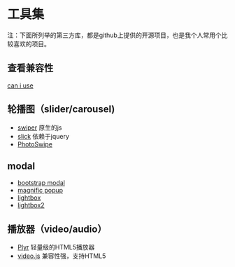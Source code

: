 # 工具集

注：下面所列举的第三方库，都是github上提供的开源项目，也是我个人常用个比较喜欢的项目。

## 查看兼容性

[can i use](https://github.com/Fyrd/caniuse)

## 轮播图（slider/carousel)

* [swiper](https://github.com/nolimits4web/swiper) 原生的js
* [slick](https://github.com/kenwheeler/slick) 依赖于jquery
* [PhotoSwipe](https://github.com/dimsemenov/PhotoSwipe)

## modal

* [bootstrap modal](https://github.com/jschr/bootstrap-modal)
* [magnific popup](https://github.com/dimsemenov/Magnific-Popup)
* [lightbox](https://github.com/ashleydw/lightbox)
* [lightbox2](https://github.com/lokesh/lightbox2)

## 播放器（video/audio）

* [Plyr](https://github.com/sampotts/plyr) 轻量级的HTML5播放器
* [video.js](https://github.com/videojs/video.js) 兼容性强，支持HTML5

